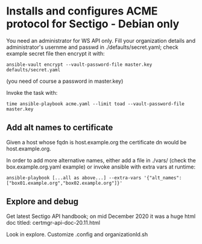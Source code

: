 # Installs and configures ACME protocol for Sectigo - Debian only

You need an administrator for WS API only. Fill your organization details and administrator's usernme and 
passwd in ./defaults/secret.yaml; check example secret file then encrypt it with:

    ansible-vault encrypt --vault-password-file master.key defaults/secret.yaml

(you need of course a password in master.key)

Invoke the task with:

    time ansible-playbook acme.yaml --limit toad --vault-password-file master.key

## Add alt names to certificate

Given a host whose fqdn is host.example.org the certificate dn would be host.example.org.

In order to add more alternative names, either add a file in ./vars/ (check the box.example.org.yaml example) or
invoke ansible with extra vars at runtime:

    ansible-playbook [...all as above...] --extra-vars '{"alt_names":["box01.example.org","box02.example.org"]}'
    
## Explore and debug

Get latest Sectigo API handbook; on mid December 2020 it was a huge html doc titled: certmgr-api-doc-20.11.html

Look in explore. Customize .config and organizationId.sh
    